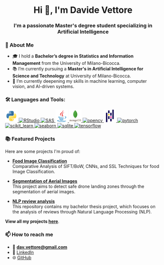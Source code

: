 <h1 align="center">Hi 👋, I'm Davide Vettore</h1>
<h3 align="center">I'm a passionate Master's degree student specializing in Artificial Intelligence</h3>

### 🚀 About Me
- 🎓 I hold a **Bachelor’s degree in Statistics and Information Management** from the University of Milano-Bicocca.
- 📚 I’m currently pursuing a **Master's in Artificial Intelligence for Science and Technology** at University of Milano-Bicocca.
- 🌱 I’m currently deepening my skills in machine learning, computer vision, and AI-driven systems.

### 🛠️ Languages and Tools:
<p align="left">
        <a href="https://www.python.org" target="_blank" rel="noreferrer"> <img src="https://raw.githubusercontent.com/devicons/devicon/master/icons/python/python-original.svg" alt="python" width="40" height="40"/> </a> 
    <a href="https://cran.rstudio.com" target="_blank" rel="noreferrer"> <img src="https://cran.rstudio.com/Rlogo.svg" alt="RStudio" width="40" height="40"/> </a>
    <a href="https://www.sas.com/" target="_blank" rel="noreferrer"> <img src="https://www.vectorlogo.zone/logos/sas/sas-icon.svg" alt="SAS" width="40" height="40"/> </a>
    <a href="https://www.java.com" target="_blank" rel="noreferrer"> <img src="https://raw.githubusercontent.com/devicons/devicon/master/icons/java/java-original.svg" alt="java" width="40" height="40"/> </a> 
    <a href="https://www.mongodb.com/" target="_blank" rel="noreferrer"> <img src="https://raw.githubusercontent.com/devicons/devicon/master/icons/mongodb/mongodb-original-wordmark.svg" alt="mongodb" width="40" height="40"/> </a> 
    <a href="https://opencv.org/" target="_blank" rel="noreferrer"> <img src="https://www.vectorlogo.zone/logos/opencv/opencv-icon.svg" alt="opencv" width="40" height="40"/> </a> 
    <a href="https://pandas.pydata.org/" target="_blank" rel="noreferrer"> <img src="https://raw.githubusercontent.com/devicons/devicon/2ae2a900d2f041da66e950e4d48052658d850630/icons/pandas/pandas-original.svg" alt="pandas" width="40" height="40"/> </a> 
    <a href="https://pytorch.org/" target="_blank" rel="noreferrer"> <img src="https://www.vectorlogo.zone/logos/pytorch/pytorch-icon.svg" alt="pytorch" width="40" height="40"/> </a> 
    <a href="https://scikit-learn.org/" target="_blank" rel="noreferrer"> <img src="https://upload.wikimedia.org/wikipedia/commons/0/05/Scikit_learn_logo_small.svg" alt="scikit_learn" width="40" height="40"/> </a> 
    <a href="https://seaborn.pydata.org/" target="_blank" rel="noreferrer"> <img src="https://seaborn.pydata.org/_images/logo-mark-lightbg.svg" alt="seaborn" width="40" height="40"/> </a> 
    <a href="https://www.sqlite.org/" target="_blank" rel="noreferrer"> <img src="https://www.vectorlogo.zone/logos/sqlite/sqlite-icon.svg" alt="sqlite" width="40" height="40"/> </a> 
    <a href="https://www.tensorflow.org" target="_blank" rel="noreferrer"> <img src="https://www.vectorlogo.zone/logos/tensorflow/tensorflow-icon.svg" alt="tensorflow" width="40" height="40"/> </a> 
    
</p>

### 📚 Featured Projects
Here are some projects I'm proud of:

- [**Food Image Classification**](https://github.com/ywdavi/Food-Image-Classification)  
  Comparative Analysis of SIFT/BoW, CNNs, and SSL Techniques for food Image Classification.

- [**Segmentation of Aerial Images**](https://github.com/ywdavi/Segmentation-of-Aerial-Images)  
  This project aims to detect safe drone landing zones through the segmentation of aerial images.

- [**NLP review analysis**](https://github.com/ywdavi/Bachelor-Thesis-NLP-Review-Analysis)  
  This repository contains my bachelor thesis project, which focuses on the analysis of reviews through Natural Language Processing (NLP).

**View all my projects [here](https://github.com/ywdavi?tab=repositories)**.

### 📫 How to reach me
- 📧 **dav.vettore@gmail.com**
- 💼 [LinkedIn](https://www.linkedin.com/in/davide-vettore-4aa024171/)
- 🌐 [GitHub](https://github.com/ywdavi)
